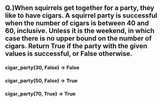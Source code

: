 ## Q.)When squirrels get together for a party, they like to have cigars. A squirrel party is successful when the number of cigars is between 40 and 60, inclusive. Unless it is the weekend, in which case there is no upper bound on the number of cigars. Return True if the party with the given values is successful, or False otherwise.

### cigar_party(30, False) → False

### cigar_party(50, False) → True

### cigar_party(70, True) → True
